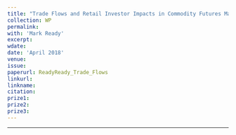 ```yaml
---
title: "Trade Flows and Retail Investor Impacts in Commodity Futures Markets"
collection: WP
permalink: 
with: 'Mark Ready'
excerpt: 
wdate: 
date: 'April 2018'
venue: 
issue:
paperurl: ReadyReady_Trade_Flows
linkurl:
linkname:
citation: 
prize1: 
prize2: 
prize3: 
---
```


---
